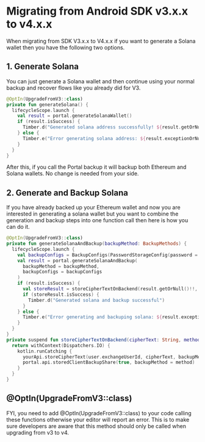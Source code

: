 # Migrating from Android SDK v3.x.x to v4.x.x

When migrating from SDK V3.x.x to V4.x.x if you want to generate a Solana wallet then you have the following two options.

## 1. Generate Solana

You can just generate a Solana wallet and then continue using your normal backup and recover flows like you already did for V3.

```kotlin
@OptIn(UpgradeFromV3::class)
private fun generateSolana() {
  lifecycleScope.launch {
    val result = portal.generateSolanaWallet()
    if (result.isSuccess) {
      Timber.d("Generated solana address successfully! ${result.getOrNull()}")
    } else {
      Timber.e("Error generating solana address: ${result.exceptionOrNull()?.message}")
    }
  }
}
```

After this, if you call the Portal backup it will backup both Ethereum and Solana wallets. No change is needed from your side.

## 2. Generate and Backup Solana&#x20;

If you have already backed up your Ethereum wallet and now you are interested in generating a solana wallet but you want to combine the generation and backup steps into one function call then here is how you can do it.

```kotlin
@OptIn(UpgradeFromV3::class)
private fun generateSolanaAndBackup(backupMethod: BackupMethods) {
  lifecycleScope.launch {
    val backupConfigs = BackupConfigs(PasswordStorageConfig(password = "0000"))
    val result = portal.generateSolanaAndBackup(
      backupMethod = backupMethod,
      backupConfigs = backupConfigs
    )
    if (result.isSuccess) {
      val storeResult = storeCipherTextOnBackend(result.getOrNull()!!, backupMethod)
      if (storeResult.isSuccess) {
        Timber.d("Generated solana and backup successful")
      }
    } else {
      Timber.e("Error generating and backuping solana: ${result.exceptionOrNull()?.message}")
    }
  }
}
private suspend fun storeCipherTextOnBackend(cipherText: String, method: BackupMethods): Result<Result<Boolean>> {
  return withContext(Dispatchers.IO) {
    kotlin.runCatching {
      yourApi.storeCipherText(user.exchangeUserId, cipherText, backupMethod = method.method)
      portal.api.storedClientBackupShare(true, backupMethod = method)
    }
  }
}
```

## @OptIn(UpgradeFromV3::class)

FYI, you need to add @OptIn(UpgradeFromV3::class) to your code calling these functions otherwise your editor will report an error. This is to make sure developers are aware that this method should only be called when upgrading from v3 to v4.
